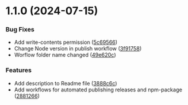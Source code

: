 # 1.1.0 (2024-07-15)


### Bug Fixes

* Add write-contents permission ([5c69566](https://github.com/Kononenko-Daniil/demo-npm-package/commit/5c6956663e4c15f3d813e2179fd3f311943275a9))
* Change Node version in publish workflow ([3f91758](https://github.com/Kononenko-Daniil/demo-npm-package/commit/3f91758063869e066dee61a2c53bd2815125e695))
* Worflow folder name changed ([49e620c](https://github.com/Kononenko-Daniil/demo-npm-package/commit/49e620c12be6d759e79e998f84afaafd2ad45b6d))


### Features

* Add description to Readme file ([3888c6c](https://github.com/Kononenko-Daniil/demo-npm-package/commit/3888c6cc9cc446d7811958d5612a23bbab7618c4))
* Add workflows for automated publishing releases and npm-package ([2881266](https://github.com/Kononenko-Daniil/demo-npm-package/commit/28812666fc8f2e73b5ba75aa01ebcb0ba3740a3d))



